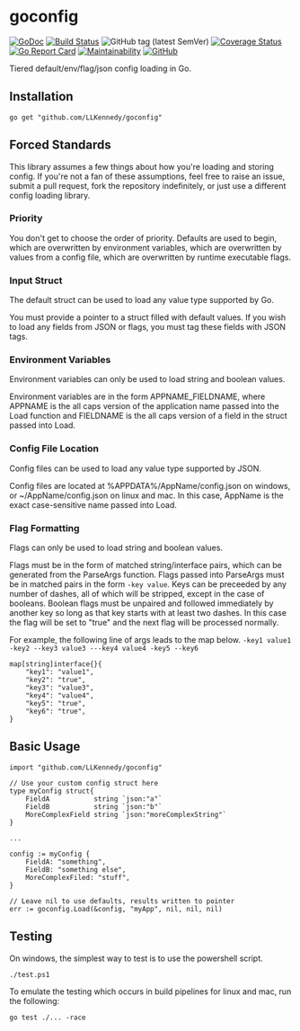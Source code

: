 # goconfig

[![GoDoc](https://godoc.org/github.com/LLKennedy/goconfig?status.svg)](https://godoc.org/github.com/LLKennedy/goconfig)
[![Build Status](https://travis-ci.org/disintegration/imaging.svg?branch=master)](https://travis-ci.org/LLKennedy/goconfig)
![GitHub tag (latest SemVer)](https://img.shields.io/github/tag/LLKennedy/goconfig.svg)
[![Coverage Status](https://coveralls.io/repos/github/LLKennedy/goconfig/badge.svg?branch=master)](https://coveralls.io/github/LLKennedy/goconfig?branch=master)
[![Go Report Card](https://goreportcard.com/badge/github.com/LLKennedy/goconfig)](https://goreportcard.com/report/github.com/LLKennedy/goconfig)
[![Maintainability](https://api.codeclimate.com/v1/badges/fecd47ae6103fd9a3e4d/maintainability)](https://codeclimate.com/github/LLKennedy/goconfig/maintainability)
[![GitHub](https://img.shields.io/github/license/LLKennedy/goconfig.svg)](https://github.com/LLKennedy/goconfig/blob/master/LICENSE)

Tiered default/env/flag/json config loading in Go.

## Installation

`go get "github.com/LLKennedy/goconfig"`

## Forced Standards

This library assumes a few things about how you're loading and storing config. If you're not a fan of these assumptions, feel free to raise an issue, submit a pull request, fork the repository indefinitely, or just use a different config loading library.

### Priority

You don't get to choose the order of priority. Defaults are used to begin, which are overwritten by environment variables, which are overwritten by values from a config file, which are overwritten by runtime executable flags.

### Input Struct

The default struct can be used to load any value type supported by Go.

You must provide a pointer to a struct filled with default values. If you wish to load any fields from JSON or flags, you must tag these fields with JSON tags.

### Environment Variables

Environment variables can only be used to load string and boolean values.

Environment variables are in the form APPNAME_FIELDNAME, where APPNAME is the all caps version of the application name passed into the Load function and FIELDNAME is the all caps version of a field in the struct passed into Load.

### Config File Location

Config files can be used to load any value type supported by JSON.

Config files are located at %APPDATA%/AppName/config.json on windows, or ~/AppName/config.json on linux and mac. In this case, AppName is the exact case-sensitive name passed into Load.

### Flag Formatting

Flags can only be used to load string and boolean values.

Flags must be in the form of matched string/interface pairs, which can be generated from the ParseArgs function. Flags passed into ParseArgs must be in matched pairs in the form `-key value`. Keys can be preceeded by any number of dashes, all of which will be stripped, except in the case of booleans. Boolean flags must be unpaired and followed immediately by another key so long as that key starts with at least two dashes. In this case the flag will be set to "true" and the next flag will be processed normally.

For example, the following line of args leads to the map below.
`-key1 value1 -key2 --key3 value3 ---key4 value4 -key5 --key6`

```golang
map[string]interface{}{
    "key1": "value1",
    "key2": "true",
    "key3": "value3",
    "key4": "value4",
    "key5": "true",
    "key6": "true",
}
```

## Basic Usage

```golang
import "github.com/LLKennedy/goconfig"

// Use your custom config struct here
type myConfig struct{
    FieldA           string `json:"a"`
    FieldB           string `json:"b"`
    MoreComplexField string `json:"moreComplexString"`
}

...

config := myConfig {
    FieldA: "something",
    FieldB: "something else",
    MoreComplexFiled: "stuff",
}

// Leave nil to use defaults, results written to pointer
err := goconfig.Load(&config, "myApp", nil, nil, nil)
```

## Testing

On windows, the simplest way to test is to use the powershell script.

`./test.ps1`

To emulate the testing which occurs in build pipelines for linux and mac, run the following:

`go test ./... -race`
